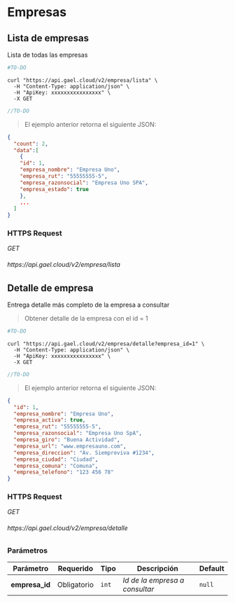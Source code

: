 # Empresas

## Lista de empresas

Lista de todas las empresas

```python
#TO-DO
```

```shell
curl "https://api.gael.cloud/v2/empresa/lista" \
  -H "Content-Type: application/json" \
  -H "ApiKey: xxxxxxxxxxxxxxxx" \
  -X GET
```

```javascript
//TO-DO
```

> El ejemplo anterior retorna el siguiente JSON:

```json
{
  "count": 2,
  "data":[
    {
    "id": 1,
    "empresa_nombre": "Empresa Uno",
    "empresa_rut": "55555555-5",
    "empresa_razonsocial": "Empresa Uno SPA",
    "empresa_estado": true
    },
    ...
  ]
}
```

### HTTPS Request

<aside class="api-endpoint">
    <div class="endpoint-data">
        <i class="label label-get">GET</i>
        <h6>https://api.gael.cloud/v2/empresa/lista</h6>
    </div>
</aside>

## Detalle de empresa

Entrega detalle más completo de la empresa a consultar


> Obtener detalle de la empresa con el id = 1

```python
#TO-DO
```

```shell
curl "https://api.gael.cloud/v2/empresa/detalle?empresa_id=1" \
  -H "Content-Type: application/json" \
  -H "ApiKey: xxxxxxxxxxxxxxxx" \
  -X GET
```

```javascript
//TO-DO
```

> El ejemplo anterior retorna el siguiente JSON:

```json
{
  "id": 1,
  "empresa_nombre": "Empresa Uno",
  "empresa_activa": true,
  "empresa_rut": "55555555-5",
  "empresa_razonsocial": "Empresa Uno SpA",
  "empresa_giro": "Buena Actividad",
  "empresa_url": "www.empresauno.com",
  "empresa_direccion": "Av. Siempreviva #1234",
  "empresa_ciudad": "Ciudad",
  "empresa_comuna": "Comuna",
  "empresa_telefono": "123 456 78"
}
```

### HTTPS Request

<aside class="api-endpoint">
    <div class="endpoint-data">
        <i class="label label-get">GET</i>
        <h6>https://api.gael.cloud/v2/empresa/detalle</h6>
    </div>
</aside>

### Parámetros

Parámetro | Requerido | Tipo | Descripción | Default
--------- | ------- | ----------- | ----------- | ----------- 
<b>empresa_id</b> | Obligatorio | `int` | *Id de la empresa a consultar* | `null`